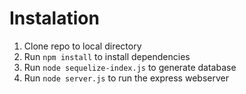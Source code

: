 # Instalation
1.  Clone repo to local directory
2. Run `npm install` to install dependencies
3. Run `node sequelize-index.js` to generate database
4. Run `node server.js` to run the express webserver
